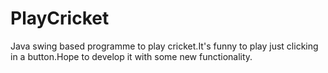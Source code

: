PlayCricket
===========

Java swing based programme to play cricket.It's funny to play just clicking in a button.Hope to develop it with some new functionality.
